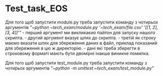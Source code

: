 # **Test_task_EOS**

Для того щоб запустити module.py треба запустити команду з чотирьох аргументів
   *"~python ~tech_exam/module.py '~tech_exam/file.csv' '[[1, 2], [3, 4]]'"*
    - перший аргумент ми викликаєио пайтон для запуску нашого скрипта.
    - другий аргумент вказує шлях до скрипта. 
    - третій як строку маємо вказати шлях для збереження даних в файл, приклад         показаний для збереження в цю ж директорію.
    - дані які треба зберегти в строковому форматі мають бути двомірні інакше виникне помилка. 

Для того щоб запустити test_module.py треба запустити команду з чотирьох аргументів
    *"~python -m unittest ~tech_exam/test_module.py"*
